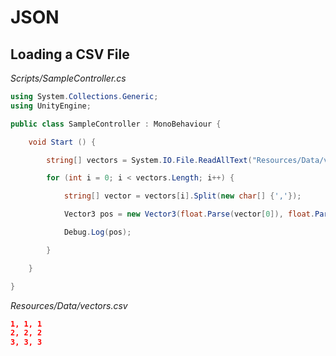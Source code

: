 # JSON

## Loading a CSV File

*Scripts/SampleController.cs*

```csharp
using System.Collections.Generic;
using UnityEngine;

public class SampleController : MonoBehaviour {

    void Start () {

        string[] vectors = System.IO.File.ReadAllText("Resources/Data/vectors.csv").Split(new char[] {'\n'}, System.StringSplitOptions.RemoveEmptyEntries);

        for (int i = 0; i < vectors.Length; i++) {

            string[] vector = vectors[i].Split(new char[] {','});

            Vector3 pos = new Vector3(float.Parse(vector[0]), float.Parse(vector[1]), float.Parse(vector[2]));

            Debug.Log(pos);

        }

    }

}
```

*Resources/Data/vectors.csv*

```json
1, 1, 1
2, 2, 2
3, 3, 3
```
